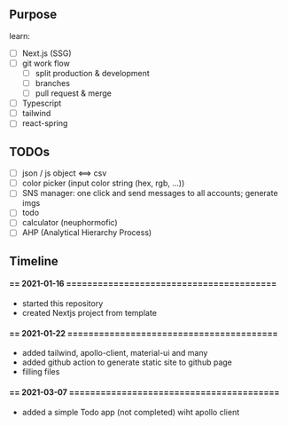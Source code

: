 ## Purpose

learn:
- [ ] Next.js (SSG)
- [ ] git work flow
  - [ ] split production & development
  - [ ] branches
  - [ ] pull request & merge
- [ ] Typescript
- [ ] tailwind
- [ ] react-spring

## TODOs

- [ ] json / js object <==> csv
- [ ] color picker (input color string (hex, rgb, ...))
- [ ] SNS manager: one click and send messages to all accounts; generate imgs
- [ ] todo
- [ ] calculator (neuphormofic)
- [ ] AHP (Analytical Hierarchy Process)

## Timeline

#### == 2021-01-16 ========================================
- started this repository
- created Nextjs project from template

#### == 2021-01-22 ========================================
- added tailwind, apollo-client, material-ui and many
- added github action to generate static site to github page
- filling files

#### == 2021-03-07 ========================================
- added a simple Todo app (not completed) wiht apollo client